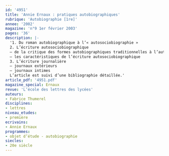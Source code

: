 ```yaml
---
id: '4951'
title: 'Annie Ernaux : pratiques autobiographiques'
rubrique: 'Autobiographie [1re]'
annee: '2002'
magazine: 'n°9 1er février 2003'
pages: '36'
description: |-
  '1. Du roman autobiographique à l’« autosociobiographie »
  2. L’écriture autosociobiographique
  – de la critique des formes autobiographiques traditionnelles à l’autosociobiographie
  – les caractéristiques de l’écriture autosociobiographique
  3. L’écriture journalière
  – journaux extérieurs
  – journaux intimes
  L’article est suivi d’une bibliographie détaillée.'
article_pdf: '4951.pdf'
magazine_special: Ernaux
revue: 'L’école des lettres des lycées'
auteurs:
- Fabrice Thumerel
disciplines:
- lettres
niveau_etudes:
- première
ecrivains:
- Annie Ernaux
programmes:
- objet d’étude - autobiographie
siecles:
- 20e siècle
---
```

